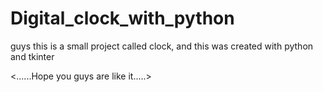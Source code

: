 # Digital_clock_with_python
guys this is a small project called clock, and this was created with python and tkinter


<......Hope you guys are like it.....>

